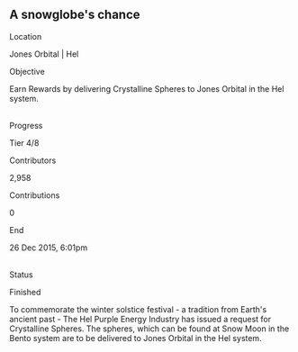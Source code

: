 ## A snowglobe\'s chance

Location

Jones Orbital \| Hel

Objective

Earn Rewards by delivering Crystalline Spheres to Jones Orbital in the
Hel system.

\
Progress

Tier 4/8

Contributors

2,958

Contributions

0

End

26 Dec 2015, 6:01pm

\
Status

Finished

To commemorate the winter solstice festival - a tradition from Earth\'s
ancient past - The Hel Purple Energy Industry has issued a request for
Crystalline Spheres. The spheres, which can be found at Snow Moon in the
Bento system are to be delivered to Jones Orbital in the Hel system.
